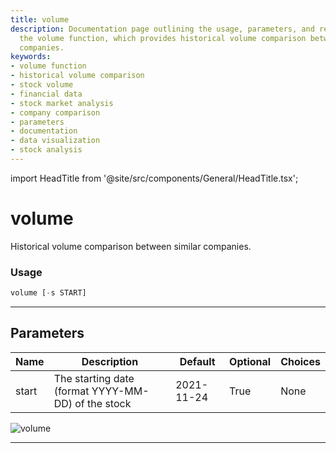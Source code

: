 ```yaml
---
title: volume
description: Documentation page outlining the usage, parameters, and results from
  the volume function, which provides historical volume comparison between similar
  companies.
keywords:
- volume function
- historical volume comparison
- stock volume
- financial data
- stock market analysis
- company comparison
- parameters
- documentation
- data visualization
- stock analysis
---
```


import HeadTitle from '@site/src/components/General/HeadTitle.tsx';

<HeadTitle title="volume - Ca - Stocks - Reference | OpenBB Terminal Docs" />

# volume

Historical volume comparison between similar companies.

### Usage

```python
volume [-s START]
```

---

## Parameters

| Name | Description | Default | Optional | Choices |
| ---- | ----------- | ------- | -------- | ------- |
| start | The starting date (format YYYY-MM-DD) of the stock | 2021-11-24 | True | None |

![volume](https://user-images.githubusercontent.com/46355364/154074657-72976b1a-fc27-4917-8d43-95f5b54da32e.png)

---
